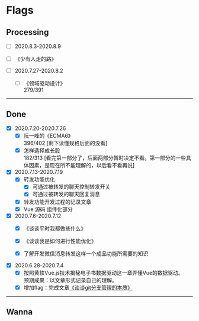 # Flags

## Processing

- [ ] 2020.8.3-2020.8.9
 - [ ] 《少有人走的路》

- [ ] 2020.7.27-2020.8.2
  - [ ] 《领域驱动设计》  
    279/391

--- 

## Done

- [X] 2020.7.20-2020.7.26
  - [X] 阮一峰的《ECMA6》  
    396/402
      [剩下读懂规格后面的没看]
  - [X] 怎样选择成长股  
    182/313
      [看完第一部分了，后面两部分暂时决定不看。第一部分的一些具体因素，是现在所不能理解的，以后看不看再说]

- [X] 2020.7.13-2020.7.19
	- [X] 转发功能优化  
		- [X] 可通过被转发的聊天控制转发开关   
		- [X] 可通过被转发的聊天回复消息  
	- [X] 转发功能开发过程的记录文章  
	- [X] Vue 源码 组件化部分  

- [x] 2020.7.6-2020.7.12
  - [x] 《谈谈平时我都做些什么》  
  - [x] 《谈谈我是如何进行性能优化》  
  - [x] 了解开发微信消息转发这样一个成品功能所需要的知识  


- [x] 2020.6.28-2020.7.4 
  - [x] 按照黄轶Vue.js技术揭秘电子书数据驱动这一章弄懂Vue的数据驱动。  
  预期成果：以文章形式记录自己的理解。
  - [x] 增加flag：完成文章[《谈谈git分支管理的本质》](https://github.com/Wetoria/How-to-growth-as-a-frontender/blob/master/04.%E8%B0%88%E8%B0%88git%E5%88%86%E6%94%AF%E7%AE%A1%E7%90%86%E7%9A%84%E6%9C%AC%E8%B4%A8.md)
  
--- 

## Wanna

